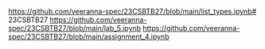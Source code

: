 https://github.com/veeranna-spec/23CSBTB27/blob/main/list_types.ipynb# 23CSBTB27
https://github.com/veeranna-spec/23CSBTB27/blob/main/lab_5.ipynb
https://github.com/veeranna-spec/23CSBTB27/blob/main/assignment_4.ipynb
